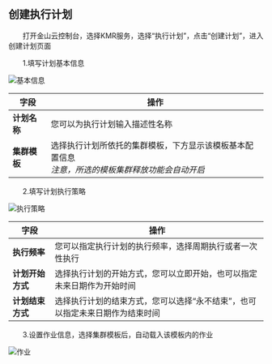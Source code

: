## 创建执行计划

　　打开金山云控制台，选择KMR服务，选择“执行计划”，点击“创建计划”，进入创建计划页面
  
　　1.填写计划基本信息

![基本信息](http://kmr-bj.ks3-cn-beijing.ksyun.com/doc_pic/zxjh1.png)


| 字段 | 操作 |
| -- | -- |
| **计划名称** | 您可以为执行计划输入描述性名称 |
| **集群模板** | 选择执行计划所依托的集群模板，下方显示该模板基本配置信息<br>*注意，所选的模板集群释放功能会自动开启* |



　　2.填写计划执行策略

![执行策略](http://kmr-bj.ks3-cn-beijing.ksyun.com/doc_pic/zxjh2.png)

| 字段 | 操作 |
| -- | -- |
| **执行频率** | 您可以指定执行计划的执行频率，选择周期执行或者一次性执行 |
| **计划开始方式** | 选择执行计划的开始方式，您可以立即开始，也可以指定未来日期作为开始时间 | 
| **计划结束方式** | 选择执行计划的结束方式，您可以选择“永不结束”，也可以指定未来日期作为结束时间 |

　　3.设置作业信息，选择集群模板后，自动载入该模板内的作业

![作业](http://kmr-bj.ks3-cn-beijing.ksyun.com/doc_pic/zxjh3.png)